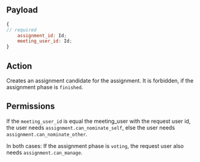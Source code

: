 ## Payload
```js
{
// required
    assignment_id: Id;
    meeting_user_id: Id;
}
```

## Action
Creates an assignment candidate for the assignment. It is forbidden, if the assignment phase is `finished`.

## Permissions
If the `meeting_user_id` is equal the meeting_user with the request user id, the user needs `assignment.can_nominate_self`, else the user needs `assignment.can_nominate_other`.

In both cases: If the assignment phase is `voting`, the request user also needs `assignment.can_manage`.
